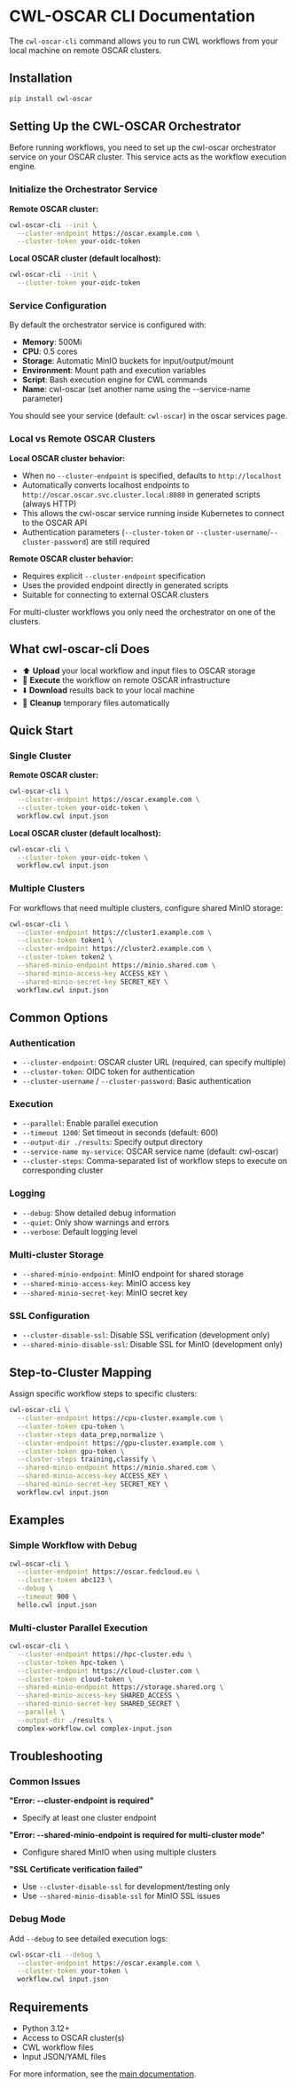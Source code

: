 # CWL-OSCAR CLI Documentation

The `cwl-oscar-cli` command allows you to run CWL workflows from your local machine on remote OSCAR clusters.

## Installation

```bash
pip install cwl-oscar
```

## Setting Up the CWL-OSCAR Orchestrator

Before running workflows, you need to set up the cwl-oscar orchestrator service on your OSCAR cluster. This service acts as the workflow execution engine.

### Initialize the Orchestrator Service

**Remote OSCAR cluster:**
```bash
cwl-oscar-cli --init \
  --cluster-endpoint https://oscar.example.com \
  --cluster-token your-oidc-token
```

**Local OSCAR cluster (default localhost):**
```bash
cwl-oscar-cli --init \
  --cluster-token your-oidc-token
```

### Service Configuration

By default the orchestrator service is configured with:
- **Memory**: 500Mi
- **CPU**: 0.5 cores  
- **Storage**: Automatic MinIO buckets for input/output/mount
- **Environment**: Mount path and execution variables
- **Script**: Bash execution engine for CWL commands
- **Name**: cwl-oscar (set another name using the --service-name parameter)

You should see your service (default: `cwl-oscar`) in the oscar services page.

### Local vs Remote OSCAR Clusters

**Local OSCAR cluster behavior:**
- When no `--cluster-endpoint` is specified, defaults to `http://localhost`
- Automatically converts localhost endpoints to `http://oscar.oscar.svc.cluster.local:8080` in generated scripts (always HTTP)
- This allows the cwl-oscar service running inside Kubernetes to connect to the OSCAR API
- Authentication parameters (`--cluster-token` or `--cluster-username`/`--cluster-password`) are still required

**Remote OSCAR cluster behavior:**
- Requires explicit `--cluster-endpoint` specification
- Uses the provided endpoint directly in generated scripts
- Suitable for connecting to external OSCAR clusters

For multi-cluster workflows you only need the orchestrator on one of the clusters.

## What cwl-oscar-cli Does

- ⬆️ **Upload** your local workflow and input files to OSCAR storage
- 🔄 **Execute** the workflow on remote OSCAR infrastructure  
- ⬇️ **Download** results back to your local machine
- 🧹 **Cleanup** temporary files automatically

## Quick Start

### Single Cluster

**Remote OSCAR cluster:**
```bash
cwl-oscar-cli \
  --cluster-endpoint https://oscar.example.com \
  --cluster-token your-oidc-token \
  workflow.cwl input.json
```

**Local OSCAR cluster (default localhost):**
```bash
cwl-oscar-cli \
  --cluster-token your-oidc-token \
  workflow.cwl input.json
```

### Multiple Clusters

For workflows that need multiple clusters, configure shared MinIO storage:

```bash
cwl-oscar-cli \
  --cluster-endpoint https://cluster1.example.com \
  --cluster-token token1 \
  --cluster-endpoint https://cluster2.example.com \
  --cluster-token token2 \
  --shared-minio-endpoint https://minio.shared.com \
  --shared-minio-access-key ACCESS_KEY \
  --shared-minio-secret-key SECRET_KEY \
  workflow.cwl input.json
```

## Common Options

### Authentication
- `--cluster-endpoint`: OSCAR cluster URL (required, can specify multiple)
- `--cluster-token`: OIDC token for authentication
- `--cluster-username` / `--cluster-password`: Basic authentication

### Execution
- `--parallel`: Enable parallel execution
- `--timeout 1200`: Set timeout in seconds (default: 600)
- `--output-dir ./results`: Specify output directory
- `--service-name my-service`: OSCAR service name (default: cwl-oscar)
- `--cluster-steps`: Comma-separated list of workflow steps to execute on corresponding cluster

### Logging
- `--debug`: Show detailed debug information
- `--quiet`: Only show warnings and errors  
- `--verbose`: Default logging level

### Multi-cluster Storage
- `--shared-minio-endpoint`: MinIO endpoint for shared storage
- `--shared-minio-access-key`: MinIO access key
- `--shared-minio-secret-key`: MinIO secret key

### SSL Configuration
- `--cluster-disable-ssl`: Disable SSL verification (development only)
- `--shared-minio-disable-ssl`: Disable SSL for MinIO (development only)

## Step-to-Cluster Mapping

Assign specific workflow steps to specific clusters:

```bash
cwl-oscar-cli \
  --cluster-endpoint https://cpu-cluster.example.com \
  --cluster-token cpu-token \
  --cluster-steps data_prep,normalize \
  --cluster-endpoint https://gpu-cluster.example.com \
  --cluster-token gpu-token \
  --cluster-steps training,classify \
  --shared-minio-endpoint https://minio.shared.com \
  --shared-minio-access-key ACCESS_KEY \
  --shared-minio-secret-key SECRET_KEY \
  workflow.cwl input.json
```

## Examples

### Simple Workflow with Debug
```bash
cwl-oscar-cli \
  --cluster-endpoint https://oscar.fedcloud.eu \
  --cluster-token abc123 \
  --debug \
  --timeout 900 \
  hello.cwl input.json
```

### Multi-cluster Parallel Execution
```bash
cwl-oscar-cli \
  --cluster-endpoint https://hpc-cluster.edu \
  --cluster-token hpc-token \
  --cluster-endpoint https://cloud-cluster.com \
  --cluster-token cloud-token \
  --shared-minio-endpoint https://storage.shared.org \
  --shared-minio-access-key SHARED_ACCESS \
  --shared-minio-secret-key SHARED_SECRET \
  --parallel \
  --output-dir ./results \
  complex-workflow.cwl complex-input.json
```

## Troubleshooting

### Common Issues

**"Error: --cluster-endpoint is required"**
- Specify at least one cluster endpoint

**"Error: --shared-minio-endpoint is required for multi-cluster mode"**
- Configure shared MinIO when using multiple clusters

**"SSL Certificate verification failed"**
- Use `--cluster-disable-ssl` for development/testing only
- Use `--shared-minio-disable-ssl` for MinIO SSL issues

### Debug Mode

Add `--debug` to see detailed execution logs:

```bash
cwl-oscar-cli --debug \
  --cluster-endpoint https://oscar.example.com \
  --cluster-token your-token \
  workflow.cwl input.json
```

## Requirements

- Python 3.12+
- Access to OSCAR cluster(s)
- CWL workflow files
- Input JSON/YAML files

For more information, see the [main documentation](README.md).
